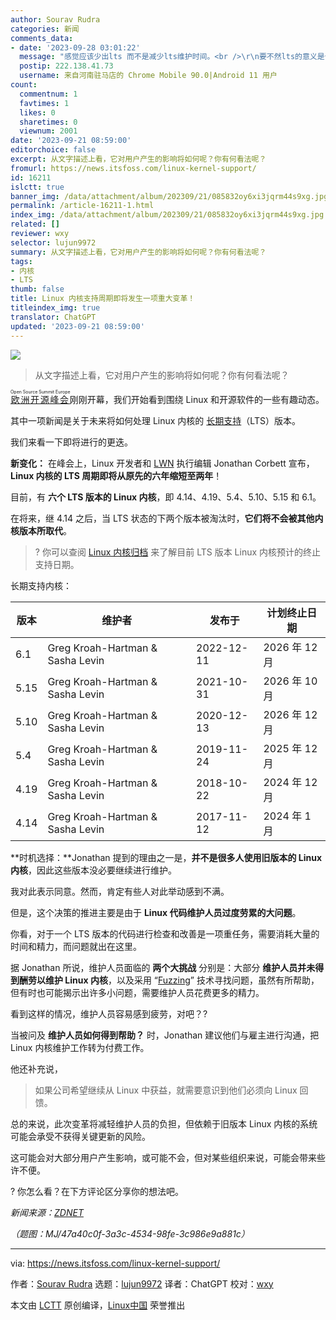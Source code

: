 ```yaml
---
author: Sourav Rudra
categories: 新闻
comments_data:
- date: '2023-09-28 03:01:22'
  message: "感觉应该少出lts 而不是减少lts维护时间。<br />\r\n要不然lts的意义是什么。"
  postip: 222.138.41.73
  username: 来自河南驻马店的 Chrome Mobile 90.0|Android 11 用户
count:
  commentnum: 1
  favtimes: 1
  likes: 0
  sharetimes: 0
  viewnum: 2001
date: '2023-09-21 08:59:00'
editorchoice: false
excerpt: 从文字描述上看，它对用户产生的影响将如何呢？你有何看法呢？
fromurl: https://news.itsfoss.com/linux-kernel-support/
id: 16211
islctt: true
banner_img: /data/attachment/album/202309/21/085832oy6xi3jqrm44s9xg.jpg
permalink: /article-16211-1.html
index_img: /data/attachment/album/202309/21/085832oy6xi3jqrm44s9xg.jpg.thumb.jpg
related: []
reviewer: wxy
selector: lujun9972
summary: 从文字描述上看，它对用户产生的影响将如何呢？你有何看法呢？
tags:
- 内核
- LTS
thumb: false
title: Linux 内核支持周期即将发生一项重大变革！
titleindex_img: true
translator: ChatGPT
updated: '2023-09-21 08:59:00'
---
```


![](/data/attachment/album/202309/21/085832oy6xi3jqrm44s9xg.jpg)



> 
> 从文字描述上看，它对用户产生的影响将如何呢？你有何看法呢？
> 
> 
> 


<ruby> <a href="https://events.linuxfoundation.org/open-source-summit-europe/">  欧洲开源峰会 </a> <rt>  Open Source Summit Europe </rt></ruby> 刚刚开幕，我们开始看到围绕 Linux 和开源软件的一些有趣动态。


其中一项新闻是关于未来将如何处理 Linux 内核的 [长期支持](https://itsfoss.com/long-term-support-lts/)（LTS）版本。


我们来看一下即将进行的更迭。


**新变化：** 在峰会上，Linux 开发者和 [LWN](https://lwn.net/) 执行编辑 Jonathan Corbett 宣布，**Linux 内核的 LTS 周期即将从原先的六年缩短至两年**！


目前，有 **六个 LTS 版本的 Linux 内核**，即 4.14、4.19、5.4、5.10、5.15 和 6.1。


在将来，继 4.14 之后，当 LTS 状态的下两个版本被淘汰时，**它们将不会被其他内核版本所取代**。



> 
> ? 你可以查阅 [Linux 内核归档](https://kernel.org/categories/releases.html) 来了解目前 LTS 版本 Linux 内核预计的终止支持日期。
> 
> 
> 


长期支持内核：




| 版本 | 维护者 | 发布于 | 计划终止日期 |
| --- | --- | --- | --- |
| 6.1 | Greg Kroah-Hartman & Sasha Levin | 2022-12-11 | 2026 年 12 月 |
| 5.15 | Greg Kroah-Hartman & Sasha Levin | 2021-10-31 | 2026 年 10 月 |
| 5.10 | Greg Kroah-Hartman & Sasha Levin | 2020-12-13 | 2026 年 12 月 |
| 5.4 | Greg Kroah-Hartman & Sasha Levin | 2019-11-24 | 2025 年 12 月 |
| 4.19 | Greg Kroah-Hartman & Sasha Levin | 2018-10-22 | 2024 年 12 月 |
| 4.14 | Greg Kroah-Hartman & Sasha Levin | 2017-11-12 | 2024 年 1 月 |


**时机选择：**Jonathan 提到的理由之一是，**并不是很多人使用旧版本的 Linux 内核**，因此这些版本没必要继续进行维护。


我对此表示同意。然而，肯定有些人对此举动感到不满。


但是，这个决策的推进主要是由于 **Linux 代码维护人员过度劳累的大问题**。


你看，对于一个 LTS 版本的代码进行检查和改善是一项重任务，需要消耗大量的时间和精力，而问题就出在这里。


据 Jonathan 所说，维护人员面临的 **两个大挑战** 分别是：大部分 **维护人员并未得到酬劳以维护 Linux 内核**，以及采用 “[Fuzzing](https://en.wikipedia.org/wiki/Fuzzing)” 技术寻找问题，虽然有所帮助，但有时也可能揭示出许多小问题，需要维护人员花费更多的精力。


看到这样的情况，维护人员容易感到疲劳，对吧？?


当被问及 **维护人员如何得到帮助？** 时，Jonathan 建议他们与雇主进行沟通，把 Linux 内核维护工作转为付费工作。


他还补充说，



> 
> 如果公司希望继续从 Linux 中获益，就需要意识到他们必须向 Linux 回馈。
> 
> 
> 


总的来说，此次变革将减轻维护人员的负担，但依赖于旧版本 Linux 内核的系统可能会承受不获得关键更新的风险。


这可能会对大部分用户产生影响，或可能不会，但对某些组织来说，可能会带来些许不便。


? 你怎么看？在下方评论区分享你的想法吧。


*新闻来源：[ZDNET](https://www.zdnet.com/article/long-term-support-for-linux-kernel-to-be-cut-as-maintainence-remains-under-strain/)*


*（题图：MJ/47a40c0f-3a3c-4534-98fe-3c986e9a881c）*




---


via: <https://news.itsfoss.com/linux-kernel-support/>


作者：[Sourav Rudra](https://news.itsfoss.com/author/sourav/) 选题：[lujun9972](https://github.com/lujun9972) 译者：ChatGPT 校对：[wxy](https://github.com/wxy)


本文由 [LCTT](https://github.com/LCTT/TranslateProject) 原创编译，[Linux中国](https://linux.cn/) 荣誉推出